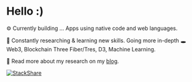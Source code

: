 # Hello :) 

⚙️ Currently building ... Apps using native code and web languages. 

🧪 Constantly researching & learning new skills. Going more in-depth 🕳️<br> 
Web3, Blockchain Three Fiber/Tres, D3, Machine Learning. 

💬 Read more about my research on my <a target="_blank" href="http://kurtgrung.com/blog">blog</a>.

[![StackShare](http://img.shields.io/badge/tech-stack-0690fa.svg?style=flat)](https://stackshare.io/kurtgrung/my-stack)

<!--
**kurtgrung/kurtgrung** is a ✨ _special_ ✨ repository because its `README.md` (this file) appears on your GitHub profile.
- How to reach me: ... kurtgrung@gmail.com
- Available for paid work 
- https://kurtgrung.github.io
- http://kurtgrung.com
-->
